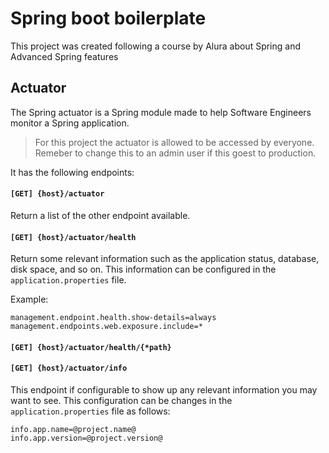 # Spring boot boilerplate

This project was created following a course by Alura about Spring and Advanced Spring features

## Actuator

The Spring actuator is a Spring module made to help Software Engineers monitor a Spring application.

> For this project the actuator is allowed to be accessed by everyone. Remeber to change this to an admin user if this goest to production. 

It has the following endpoints:

#### `[GET] {host}/actuator`

Return a list of the other endpoint available.

#### `[GET] {host}/actuator/health`

Return some relevant information such as the application status, database, disk space, and so on. This information can be configured in the `application.properties` file.

Example:
```properties
management.endpoint.health.show-details=always
management.endpoints.web.exposure.include=*
```


#### `[GET] {host}/actuator/health/{*path}`

#### `[GET] {host}/actuator/info`

This endpoint if configurable to show up any relevant information you may want to see. This configuration can be changes in the `application.properties` file as follows:
```properties
info.app.name=@project.name@
info.app.version=@project.version@
```
